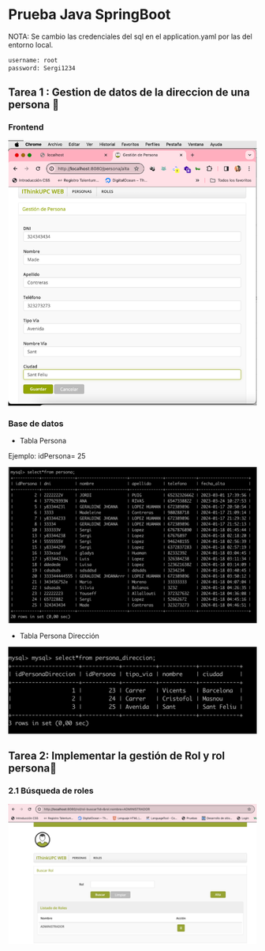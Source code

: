 # Prueba Java SpringBoot

NOTA: Se cambio las credenciales del sql en el application.yaml por las del entorno local.  
```
username: root
password: Sergi1234
```
## Tarea 1 : Gestion de datos de la direccion de una persona 🚀

### Frontend
![img2.png](img%2Fimg2.png)
### Base de datos
- Tabla Persona

Ejemplo: idPersona= 25

![img5.png](img%2Fimg5.png)

- Tabla Persona Dirección

![img4.png](img%2Fimg4.png)

## Tarea 2: Implementar la gestión de Rol y rol persona🚀

### 2.1 Búsqueda de roles

![img3.png](img%2Fimg3.png)





